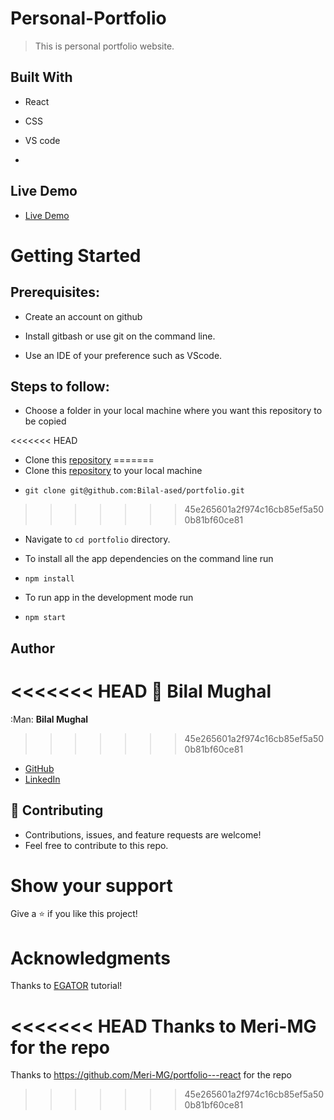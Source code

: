 # Personal-Portfolio
> This is personal portfolio website.


## Built With

- React
- CSS
- VS code

- 

## Live Demo

- [Live Demo](https://bilal-ased.netlify.app/)


# Getting Started
## Prerequisites:


- Create an account on github

- Install gitbash or use git on the command line.

- Use an IDE of your preference such as VScode.

## Steps to follow:

- Choose a folder in your local machine where you want this repository to be copied

<<<<<<< HEAD
- Clone this [repository](https://github.com/bilal-Ased/personal-porfolio.git)
=======
- Clone this [repository](https://github.com/bilal-Ased/personal-porfolio.git) to your local machine 
- ```
  git clone git@github.com:Bilal-ased/portfolio.git
  ```
>>>>>>> 45e265601a2f974c16cb85ef5a500b81bf60ce81

- Navigate to `cd portfolio`  directory.

- To install all the app dependencies on the command line run
- ```
  npm install
  ``` 
- To run app in the development mode run 
- ```
  npm start
  ```


## Author

<<<<<<< HEAD
:man: **Bilal Mughal**
=======
:Man: **Bilal Mughal**
>>>>>>> 45e265601a2f974c16cb85ef5a500b81bf60ce81

- [GitHub](https://github.com/bilal-Ased)
- [LinkedIn](https://www.linkedin.com/in/bilal-mughal-973b50279/)

## 🤝 Contributing
- Contributions, issues, and feature requests are welcome!
- Feel free to contribute to this repo.

# Show your support
Give a ⭐ if you like this project!

# Acknowledgments
Thanks to [EGATOR](https://www.youtube.com/watch?v=G-Cr00UYokU&list=WL&index=55&t=1845s) tutorial!

<<<<<<< HEAD
Thanks to Meri-MG for the repo 
=======
Thanks to https://github.com/Meri-MG/portfolio---react for the repo 
>>>>>>> 45e265601a2f974c16cb85ef5a500b81bf60ce81


